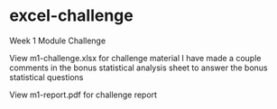 # excel-challenge
Week 1 Module Challenge

View m1-challenge.xlsx for challenge material
      I have made a couple comments in the bonus statistical analysis sheet to answer the bonus statistical questions
      
View m1-report.pdf for challenge report

